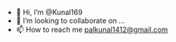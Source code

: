 - 👋 Hi, I’m @Kunal169
- 💞️ I’m looking to collaborate on ...
- 📫 How to reach me palkunal1412@gmail.com

<!---
Kunal169/Kunal169 is a ✨ special ✨ repository because its `README.md` (this file) appears on your GitHub profile.
You can click the Preview link to take a look at your changes.
--->
